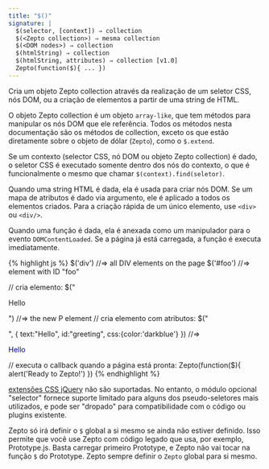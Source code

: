 ```yaml
---
title: "$()"
signature: |
  $(selector, [context]) ⇒ collection
  $(<Zepto collection>) ⇒ mesma collection
  $(<DOM nodes>) ⇒ collection
  $(htmlString) ⇒ collection
  $(htmlString, attributes) ⇒ collection [v1.0]
  Zepto(function($){ ... })
---
```


Cria um objeto Zepto collection através da realização de um seletor CSS, nós DOM,
ou a criação de elementos a partir de uma string de HTML.

O objeto Zepto collection é um objeto `array-like`, que tem métodos para manipular
os nós DOM que ele referência. Todos os métodos nesta documentação são os métodos
de collection, exceto os que estão diretamente sobre o objeto de dólar (`Zepto`),
como o `$.extend`.

Se um contexto (selector CSS, nó DOM ou objeto Zepto collection) é dado,
o seletor CSS é executado somente dentro dos nós do contexto, o que é funcionalmente
o mesmo que chamar `$(context).find(seletor)`.

Quando uma string HTML é dada, ela é usada para criar nós DOM. Se um mapa de atributos
é dado via argumento, ele é aplicado a todos os elementos criados. Para a criação rápida
de um único elemento, use `<div>` ou `<div/>`.

Quando uma função é dada, ela é anexada como um manipulador para o evento `DOMContentLoaded`.
Se a página já está carregada, a função é executa imediatamente.

{% highlight js %}
$('div')  //=> all DIV elements on the page
$('#foo') //=> element with ID "foo"

// cria elemento:
$("<p>Hello</p>") //=> the new P element
// cria elemento com atributos:
$("<p />", { text:"Hello", id:"greeting", css:{color:'darkblue'} })
//=> <p id=greeting style="color:darkblue">Hello</p>

// executa o callback quando a página está pronta:
Zepto(function($){
  alert('Ready to Zepto!')
})
{% endhighlight %}

<p class=compat>
  <a href="http://api.jquery.com/category/selectors/jquery-selector-extensions/">extensões
  CSS jQuery</a> não são suportadas.
  No entanto, o módulo opcional "selector" fornece
  suporte limitado para alguns dos pseudo-seletores mais utilizados, e pode ser
  "dropado" para compatibilidade com o código ou plugins existente.
</p>

<p class=compat>
  Zepto só irá definir o <code>$</code> global a si mesmo se ainda não estiver
  definido. Isso permite que você use Zepto com código legado que usa, por exemplo,
  Prototype.js. Basta carregar primeiro Prototype, e Zepto não vai tocar na
  função <code>$</code> do Prototype. Zepto sempre definir o <code>Zepto</code> global
  para si mesmo.
</p>
